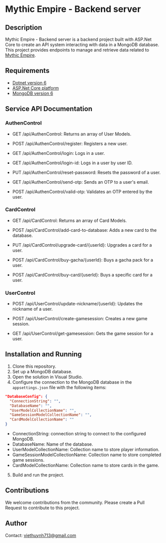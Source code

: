# Mythic Empire - Backend server

## Description
Mythic Empire - Backend server is a backend project built with ASP.Net Core to create an API system interacting with data in a MongoDB database. This project provides endpoints to manage and retrieve data related to [Mythic Empire](https://github.com/viethuynh713/TowerDefense-Unity).

## Requirements
- [Dotnet version 6](https://dotnet.microsoft.com/en-us/download/dotnet/6.0)
- [ASP.Net Core platform](https://dotnet.microsoft.com/en-us/apps/aspnet)
- [MongoDB version 6](https://www.mongodb.com/docs/v6.0/introduction/)

## Service API Documentation

### AuthenControl

- GET /api/AuthenControl: Returns an array of User Models.

- POST /api/AuthenControl/register: Registers a new user.

- GET /api/AuthenControl/login: Logs in a user.

- GET /api/AuthenControl/login-id: Logs in a user by user ID.

- PUT /api/AuthenControl/reset-password: Resets the password of a user.

- GET /api/AuthenControl/send-otp: Sends an OTP to a user's email.

- POST /api/AuthenControl/valid-otp: Validates an OTP entered by the user.

### CardControl

- GET /api/CardControl: Returns an array of Card Models.

- POST /api/CardControl/add-card-to-database: Adds a new card to the database.

- PUT /api/CardControl/upgrade-card/{userId}: Upgrades a card for a user.

- POST /api/CardControl/buy-gacha/{userId}: Buys a gacha pack for a user.

- POST /api/CardControl/buy-card/{userId}: Buys a specific card for a user.

### UserControl

- POST /api/UserControl/update-nickname/{userId}: Updates the nickname of a user.

- POST /api/UserControl/create-gamesession: Creates a new game session.

- GET /api/UserControl/get-gamesession: Gets the game session for a user.

## Installation and Running
1. Clone this repository.
2. Set up a MongoDB database.
3. Open the solution in Visual Studio.
4. Configure the connection to the MongoDB database in the `appsettings.json` file with the following items:
```json
"DatabaseConfig": {
  "ConnectionString": "",
  "DatabaseName": "",
  "UserModelCollectionName": "",
  "GameSessionModelCollectionName": "",
  "CardModelCollectionName": ""
}
```
- ConnectionString: connection string to connect to the configured MongoDB.
- DatabaseName: Name of the database.
- UserModelCollectionName: Collection name to store player information.
- GameSessionModelCollectionName: Collection name to store completed game sessions.
- CardModelCollectionName: Collection name to store cards in the game.
5. Build and run the project.

## Contributions
We welcome contributions from the community. Please create a Pull Request to contribute to this project.

## Author
Contact: viethuynh713@gmail.com
